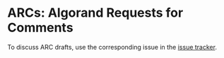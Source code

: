 # ARCs: Algorand Requests for Comments

To discuss ARC drafts, use the corresponding issue in the [issue tracker](https://github.com/algorandfoundation/ARCs/issues).
